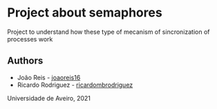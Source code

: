 
# Project about semaphores

Project to understand how these type of mecanism of sincronization of processes work

## Authors
* João Reis - [joaoreis16](https://github.com/joaoreis16)
* Ricardo Rodriguez - [ricardombrodriguez](https://github.com/ricardombrodriguez)

Universidade de Aveiro, 2021
